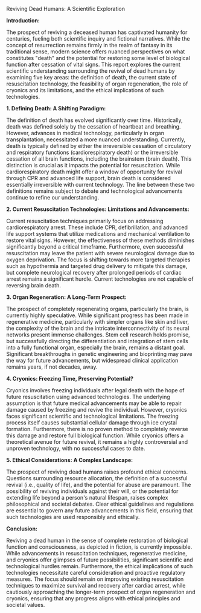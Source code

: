 Reviving Dead Humans: A Scientific Exploration

**Introduction:**

The prospect of reviving a deceased human has captivated humanity for centuries, fueling both scientific inquiry and fictional narratives.  While the concept of resurrection remains firmly in the realm of fantasy in its traditional sense,  modern science offers nuanced perspectives on what constitutes "death" and the potential for restoring some level of biological function after cessation of vital signs. This report explores the current scientific understanding surrounding the revival of dead humans by examining five key areas: the definition of death, the current state of resuscitation technology, the feasibility of organ regeneration, the role of cryonics and its limitations, and the ethical implications of such technologies.

**1. Defining Death: A Shifting Paradigm:**

The definition of death has evolved significantly over time.  Historically, death was defined solely by the cessation of heartbeat and breathing. However, advances in medical technology, particularly in organ transplantation, necessitated a more nuanced understanding. Currently, death is typically defined by either the irreversible cessation of circulatory and respiratory functions (cardiorespiratory death) or the irreversible cessation of all brain functions, including the brainstem (brain death).  This distinction is crucial as it impacts the potential for resuscitation. While cardiorespiratory death might offer a window of opportunity for revival through CPR and advanced life support, brain death is considered essentially irreversible with current technology.  The line between these two definitions remains subject to debate and technological advancements continue to refine our understanding.

**2. Current Resuscitation Technologies: Limitations and Advancements:**

Current resuscitation techniques primarily focus on addressing cardiorespiratory arrest.  These include CPR, defibrillation, and advanced life support systems that utilize medications and mechanical ventilation to restore vital signs.  However, the effectiveness of these methods diminishes significantly beyond a critical timeframe.  Furthermore, even successful resuscitation may leave the patient with severe neurological damage due to oxygen deprivation. The focus is shifting towards more targeted therapies such as hypothermia and targeted drug delivery to mitigate this damage, but complete neurological recovery after prolonged periods of cardiac arrest remains a significant hurdle.  Current technologies are not capable of reversing brain death.

**3. Organ Regeneration: A Long-Term Prospect:**

The prospect of completely regenerating organs, particularly the brain, is currently highly speculative. While significant progress has been made in regenerative medicine, particularly with simpler organs like skin and liver, the complexity of the brain and the intricate interconnectivity of its neural networks present immense challenges.  Stem cell research holds promise, but successfully directing the differentiation and integration of stem cells into a fully functional organ, especially the brain, remains a distant goal.  Significant breakthroughs in genetic engineering and bioprinting may pave the way for future advancements, but widespread clinical application remains years, if not decades, away.

**4. Cryonics: Freezing Time, Preserving Potential?**

Cryonics involves freezing individuals after legal death with the hope of future resuscitation using advanced technologies. The underlying assumption is that future medical advancements may be able to repair damage caused by freezing and revive the individual.  However, cryonics faces significant scientific and technological limitations. The freezing process itself causes substantial cellular damage through ice crystal formation.  Furthermore, there is no proven method to completely reverse this damage and restore full biological function. While cryonics offers a theoretical avenue for future revival, it remains a highly controversial and unproven technology, with no successful cases to date.

**5. Ethical Considerations: A Complex Landscape:**

The prospect of reviving dead humans raises profound ethical concerns.  Questions surrounding resource allocation, the definition of a successful revival (i.e., quality of life), and the potential for abuse are paramount.  The possibility of reviving individuals against their will, or the potential for extending life beyond a person's natural lifespan, raises complex philosophical and societal debates.  Clear ethical guidelines and regulations are essential to govern any future advancements in this field, ensuring that such technologies are used responsibly and ethically.


**Conclusion:**

Reviving a dead human in the sense of complete restoration of biological function and consciousness, as depicted in fiction, is currently impossible.  While advancements in resuscitation techniques, regenerative medicine, and cryonics offer glimpses of future possibilities, significant scientific and technological hurdles remain. Furthermore, the ethical implications of such technologies necessitate careful consideration and proactive regulatory measures. The focus should remain on improving existing resuscitation techniques to maximize survival and recovery after cardiac arrest, while cautiously approaching the longer-term prospect of organ regeneration and cryonics, ensuring that any progress aligns with ethical principles and societal values.
